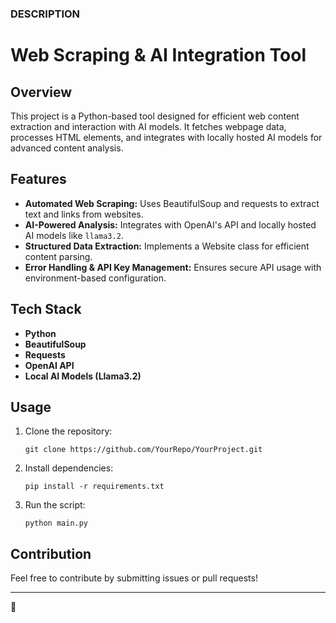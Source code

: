 ### **DESCRIPTION**  



# Web Scraping & AI Integration Tool

## Overview
This project is a Python-based tool designed for efficient web content extraction and interaction with AI models. It fetches webpage data, processes HTML elements, and integrates with locally hosted AI models for advanced content analysis.

## Features
- **Automated Web Scraping:** Uses BeautifulSoup and requests to extract text and links from websites.
- **AI-Powered Analysis:** Integrates with OpenAI's API and locally hosted AI models like `llama3.2`.
- **Structured Data Extraction:** Implements a Website class for efficient content parsing.
- **Error Handling & API Key Management:** Ensures secure API usage with environment-based configuration.

## Tech Stack
- **Python**
- **BeautifulSoup**
- **Requests**
- **OpenAI API**
- **Local AI Models (Llama3.2)**

## Usage
1. Clone the repository:
   ```
   git clone https://github.com/YourRepo/YourProject.git
   ```
2. Install dependencies:
   ```
   pip install -r requirements.txt
   ```
3. Run the script:
   ```
   python main.py
   ```

## Contribution
Feel free to contribute by submitting issues or pull requests!

---
 🚀

